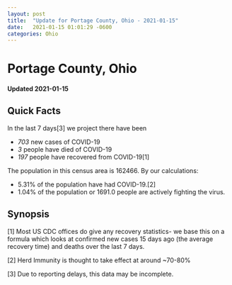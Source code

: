 ```yaml
---
layout: post
title:  "Update for Portage County, Ohio - 2021-01-15"
date:   2021-01-15 01:01:29 -0600
categories: Ohio
---
```


# Portage County, Ohio
#### Updated 2021-01-15

## Quick Facts

In the last 7 days[3] we project there have been
- *703* new cases of COVID-19
- *3* people have died of COVID-19
- *197* people have recovered from COVID-19[1]

The population in this census area is 162466. By our calculations:
- 5.31% of the population have had COVID-19.[2]
- 1.04% of the population or 1691.0 people are actively fighting the virus.

## Synopsis




[1] Most US CDC offices do give any recovery statistics- we base this on a formula which looks at confirmed new cases
15 days ago (the average recovery time) and deaths over the last 7 days.

[2] Herd Immunity is thought to take effect at around ~70-80%

[3] Due to reporting delays, this data may be incomplete.
 
    
